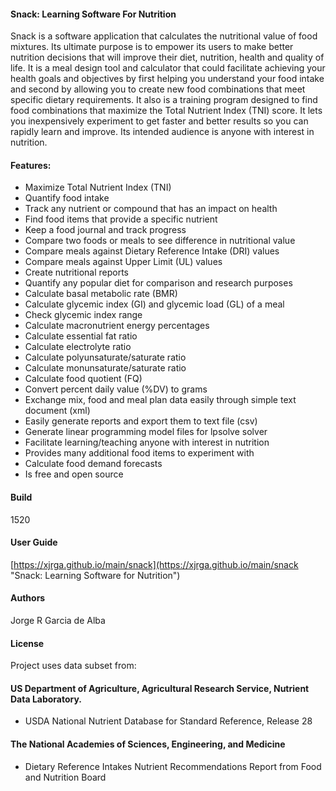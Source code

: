 #### Snack: Learning Software For Nutrition
 
Snack is a software application that calculates the nutritional value of food 
mixtures. Its ultimate purpose is to empower its users to make better nutrition 
decisions that will improve their diet, nutrition, health and quality of life.
It is a meal design tool and calculator that could facilitate achieving your 
health goals and objectives by first helping you understand your food intake 
and second by allowing you to create new food combinations that meet specific 
dietary requirements. It also is a training program designed to find food 
combinations that maximize the Total Nutrient Index (TNI) score. It lets you 
inexpensively experiment to get faster and better results so you can rapidly 
learn and improve. Its intended audience is anyone with interest in nutrition.

#### Features:

  * Maximize Total Nutrient Index (TNI)
  * Quantify food intake
  * Track any nutrient or compound that has an impact on health
  * Find food items that provide a specific nutrient
  * Keep a food journal and track progress
  * Compare two foods or meals to see difference in nutritional value
  * Compare meals against Dietary Reference Intake (DRI) values
  * Compare meals against Upper Limit (UL) values
  * Create nutritional reports
  * Quantify any popular diet for comparison and research purposes
  * Calculate basal metabolic rate (BMR)
  * Calculate glycemic index (GI) and glycemic load (GL) of a meal
  * Check glycemic index range
  * Calculate macronutrient energy percentages
  * Calculate essential fat ratio
  * Calculate electrolyte ratio
  * Calculate polyunsaturate/saturate ratio
  * Calculate monunsaturate/saturate ratio
  * Calculate food quotient (FQ)
  * Convert percent daily value (%DV) to grams
  * Exchange mix, food and meal plan data easily through simple text document (xml)
  * Easily generate reports and export them to text file (csv)
  * Generate linear programming model files for lpsolve solver  
  * Facilitate learning/teaching anyone with interest in nutrition
  * Provides many additional food items to experiment with
  * Calculate food demand forecasts
  * Is free and open source

#### Build

1520

#### User Guide

[https://xjrga.github.io/main/snack](https://xjrga.github.io/main/snack "Snack: Learning Software for Nutrition")

#### Authors

Jorge R Garcia de Alba

#### License


Project uses data subset from:

#### US Department of Agriculture, Agricultural Research Service, Nutrient Data Laboratory.
* USDA National Nutrient Database for Standard Reference, Release 28

#### The National Academies of Sciences, Engineering, and Medicine
* Dietary Reference Intakes Nutrient Recommendations Report from Food and Nutrition Board